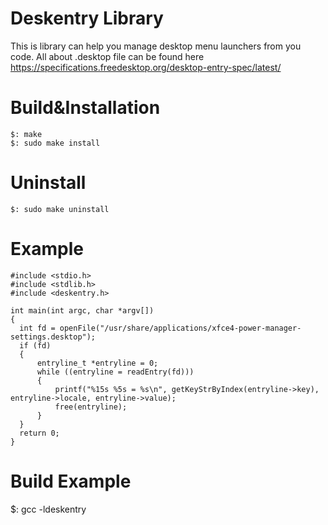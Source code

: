 Deskentry Library
==================

This is library can help you manage desktop menu launchers from you code.
All about .desktop file can be found here https://specifications.freedesktop.org/desktop-entry-spec/latest/

Build&Installation
==================

    $: make
    $: sudo make install

Uninstall
=========

    $: sudo make uninstall

Example
==================

    #include <stdio.h>
    #include <stdlib.h>
    #include <deskentry.h>

    int main(int argc, char *argv[])
    {
      int fd = openFile("/usr/share/applications/xfce4-power-manager-settings.desktop");
      if (fd)
      {
          entryline_t *entryline = 0;
          while ((entryline = readEntry(fd)))
          {
              printf("%15s %5s = %s\n", getKeyStrByIndex(entryline->key), entryline->locale, entryline->value);
              free(entryline);
          }
      }
      return 0;
    }

Build Example
===================

$: gcc <source code files> -ldeskentry
